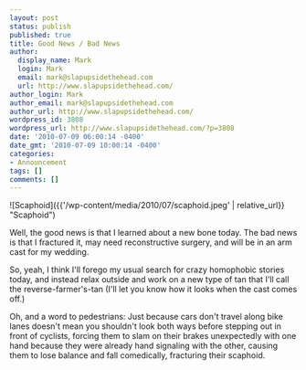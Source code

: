 ```yaml
---
layout: post
status: publish
published: true
title: Good News / Bad News
author:
  display_name: Mark
  login: Mark
  email: mark@slapupsidethehead.com
  url: http://www.slapupsidethehead.com/
author_login: Mark
author_email: mark@slapupsidethehead.com
author_url: http://www.slapupsidethehead.com/
wordpress_id: 3808
wordpress_url: http://www.slapupsidethehead.com/?p=3808
date: '2010-07-09 06:00:14 -0400'
date_gmt: '2010-07-09 10:00:14 -0400'
categories:
- Announcement
tags: []
comments: []
---
```

![Scaphoid]({{'/wp-content/media/2010/07/scaphoid.jpeg' | relative_url}} "Scaphoid")

Well, the good news is that I learned about a new bone today. The bad news is that I fractured it, may need reconstructive surgery, and will be in an arm cast for my wedding.

So, yeah, I think I'll forego my usual search for crazy homophobic stories today, and instead relax outside and work on a new type of tan that I'll call the reverse-farmer's-tan (I'll let you know how it looks when the cast comes off.)

Oh, and a word to pedestrians: Just because cars don't travel along bike lanes doesn't mean you shouldn't look both ways before stepping out in front of cyclists, forcing them to slam on their brakes unexpectedly with one hand because they were already hand signaling with the other, causing them to lose balance and fall comedically, fracturing their scaphoid.

